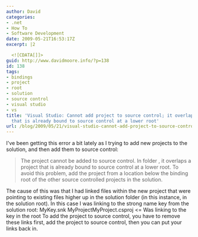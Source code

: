 ```yaml
---
author: David
categories:
- .net
- How To
- Software Development
date: 2009-05-21T16:53:17Z
excerpt: |2

  <![CDATA[]]>
guid: http://www.davidmoore.info/?p=138
id: 138
tags:
- bindings
- project
- root
- solution
- source control
- visual studio
- vs
title: 'Visual Studio: Cannot add project to source control; it overlaps a project
  that is already bound to source control at a lower root'
url: /blog/2009/05/21/visual-studio-cannot-add-project-to-source-control-it-overlaps-a-project-that-is-already-bound-to-source-control-at-a-lower-root/
---
```


I've been getting this error a bit lately as I trying to add new projects to the solution, and then add them to source control: <blockquote>The project <ProjectName> cannot be added to source control. In folder <SolutionDir>, it overlaps a project that is already bound to source control at a lower root. To avoid this problem, add the project from a location below the binding root of the other source controlled projects in the solution.</blockquote> The cause of this was that I had linked files within the new project that were pointing to existing files higher up in the solution folder (in this instance, in the solution root). In this case I was linking to the strong name key from the solution root: <SolutionRoot>MyKey.snk <SolutionRoot>MyProjectMyProject.csproj <= Was linking to the key in the root To add the project to source control, you have to remove these links first, add the project to source control, then you can put your links back in.